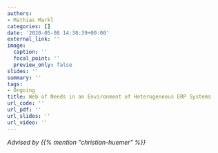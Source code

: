```yaml
---
authors:
- Mathias Markl
categories: []
date: '2020-05-08 14:38:39+00:00'
external_link: ''
image:
  caption: ''
  focal_point: ''
  preview_only: false
slides: ''
summary: ''
tags:
- Ongoing
title: Web of Needs in an Environment of Heterogeneous ERP Systems
url_code: ''
url_pdf: ''
url_slides: ''
url_video: ''
---
```




*Advised by {{% mention "christian-huemer" %}}*